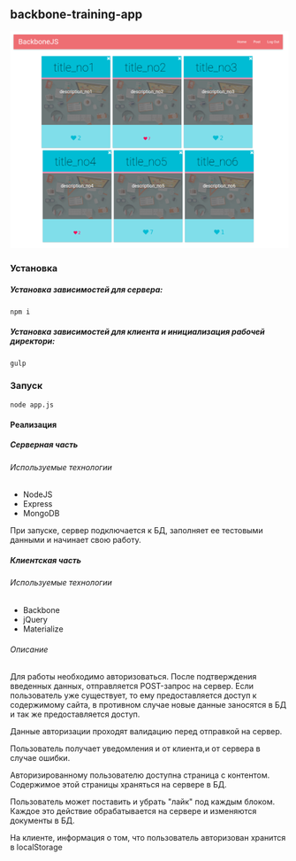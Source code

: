 ## backbone-training-app

![Alt text](/docs/main.png)


### Установка

##### Установка зависимостей для сервера:
```
npm i
```

##### Установка зависимостей для клиента и инициализация рабочей директори:
```
gulp
```

### Запуск

```
node app.js
```

#### Реализация

##### Серверная часть

###### Используемые технологии

* NodeJS
* Express
* MongoDB

При запуске, сервер подключается к БД, заполняет ее тестовыми данными и начинает свою работу.

##### Клиентская часть

###### Используемые технологии

* Backbone
* jQuery
* Materialize

###### Описание

Для работы необходимо авторизоваться. После подтверждения введенных данных, отправляется POST-запрос на сервер. Если пользователь уже существует, то ему предоставляется доступ к содержимому сайта, в противном случае новые данные заносятся в БД и так же предоставляется доступ.

Данные авторизации проходят валидацию перед отправкой на сервер.

Пользователь получает уведомления и от клиента,и от сервера в случае ошибки.

Авторизированному пользователю доступна страница с контентом. Содержимое этой страницы храняться на сервере в БД.

Пользователь может поставить и убрать "лайк" под каждым блоком. Каждое это действие обрабатывается на сервере и изменяются документы в БД.

На клиенте, информация о том, что пользователь авторизован хранится в localStorage 

